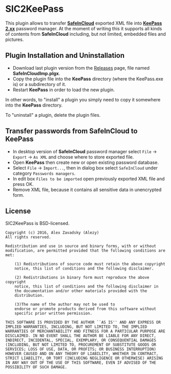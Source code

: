 # SIC2KeePass

This plugin allows to transfer **[SafeInCloud](https://www.safe-in-cloud.com/)** exported XML file into **[KeePass 2.xx](http://keepass.info/)** password manager. At the moment of writing this it supports all kinds of contents from **SafeInCloud** including, but not limited, embedded files and pictures.

## Plugin Installation and Uninstallation

- Download last plugin version from the [Releases](https://github.com/Alezy80/SIC2KeePass/releases) page, file named **SafeInCloudImp.plgx**.
- Copy the plugin file into the **KeePass** directory (where the KeePass.exe is) or a subdirectory of it.
- Restart **KeePass** in order to load the new plugin.

In other words, to "install" a plugin you simply need to copy it somewhere into the **KeePass** directory.

To "uninstall" a plugin, delete the plugin files.

## Transfer passwords from SafeInCloud to KeePass

- In desktop version of **SafeInCloud** password manager select `File` → `Export` → `As XML` and choose where to store exported file.
- Open **KeePass** then create new or open existing password database.
- Select `File` → `Import...`, then in dialog box select `SafeInCloud` under category `Passwords managers`.
- In edit box `Files to be imported` open previously exported XML file and press OK.
- Remove XML file, because it contains all sensitive data in unencrypted form.

## License

SIC2KeePass is BSD-licensed.

```
Copyright (c) 2016, Alex Zavadsky (Alezy)
All rights reserved.

Redistribution and use in source and binary forms, with or without
modification, are permitted provided that the following conditions are
met:

    (1) Redistributions of source code must retain the above copyright
    notice, this list of conditions and the following disclaimer.

    (2) Redistributions in binary form must reproduce the above copyright
    notice, this list of conditions and the following disclaimer in
    the documentation and/or other materials provided with the
    distribution.  

    (3)The name of the author may not be used to
    endorse or promote products derived from this software without
    specific prior written permission.

THIS SOFTWARE IS PROVIDED BY THE AUTHOR ``AS IS'' AND ANY EXPRESS OR
IMPLIED WARRANTIES, INCLUDING, BUT NOT LIMITED TO, THE IMPLIED
WARRANTIES OF MERCHANTABILITY AND FITNESS FOR A PARTICULAR PURPOSE ARE
DISCLAIMED. IN NO EVENT SHALL THE AUTHOR BE LIABLE FOR ANY DIRECT,
INDIRECT, INCIDENTAL, SPECIAL, EXEMPLARY, OR CONSEQUENTIAL DAMAGES
(INCLUDING, BUT NOT LIMITED TO, PROCUREMENT OF SUBSTITUTE GOODS OR
SERVICES; LOSS OF USE, DATA, OR PROFITS; OR BUSINESS INTERRUPTION)
HOWEVER CAUSED AND ON ANY THEORY OF LIABILITY, WHETHER IN CONTRACT,
STRICT LIABILITY, OR TORT (INCLUDING NEGLIGENCE OR OTHERWISE) ARISING
IN ANY WAY OUT OF THE USE OF THIS SOFTWARE, EVEN IF ADVISED OF THE
POSSIBILITY OF SUCH DAMAGE.
```
